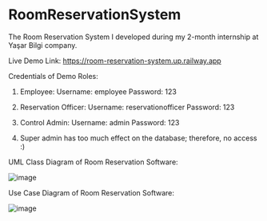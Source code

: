 # RoomReservationSystem
The Room Reservation System I developed during my 2-month internship at Yaşar Bilgi company.

Live Demo Link: https://room-reservation-system.up.railway.app

Credentials of Demo Roles:

  1. Employee:  Username: employee  Password: 123

  2. Reservation Officer:  Username: reservationofficer  Password: 123

  3. Control Admin:  Username: admin  Password: 123

  4. Super admin has too much effect on the database; therefore, no access :)


UML Class Diagram of Room Reservation Software:

![image](https://user-images.githubusercontent.com/101048521/221859122-9913a6df-ab0e-4e1c-86be-d1ad032c6c26.png)


Use Case Diagram of Room Reservation Software:

![image](https://user-images.githubusercontent.com/101048521/221859318-4137b0a6-8235-416d-b0dd-90ae87b7a1e2.png)
